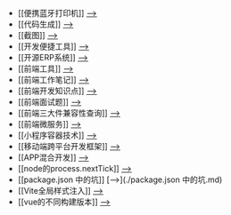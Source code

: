 - [[便携蓝牙打印机]] [-->](./便携蓝牙打印机.md)
- [[代码生成]] [-->](./代码生成.md)
- [[截图]] [-->](./截图.md)
- [[开发便捷工具]] [-->](./开发便捷工具.md)
- [[开源ERP系统]] [-->](./开源ERP系统.md)
- [[前端工具]] [-->](./前端工具.md)
- [[前端工作笔记]] [-->](./前端工作笔记.md)
- [[前端开发知识点]] [-->](./前端开发知识点.md)
- [[前端面试题]] [-->](./前端面试题.md)
- [[前端三大件兼容性查询]] [-->](./前端三大件兼容性查询.md)
- [[前端微服务]] [-->](./前端微服务.md)
- [[小程序容器技术]] [-->](./小程序容器技术.md)
- [[移动端跨平台开发框架]] [-->](./移动端跨平台开发框架.md)
- [[APP混合开发]] [-->](./APP混合开发.md)
- [[node的process.nextTick]] [-->](./node的process.nextTick.md)
- [[package.json 中的坑]] [-->](./package.json 中的坑.md)
- [[Vite全局样式注入]] [-->](./Vite全局样式注入.md)
- [[vue的不同构建版本]] [-->](./vue的不同构建版本.md)
